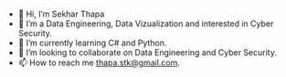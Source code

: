 - 👋 Hi, I’m Sekhar Thapa 
- 👀 I’m a Data Engineering, Data Vizualization and interested in Cyber Security.
- 🌱 I’m currently learning C# and Python.
- 💞️ I’m looking to collaborate on Data Engineering and Cyber Security.
- 📫 How to reach me thapa.stk@gmail.com.

<!---
sekharonly/sekharonly is a ✨ special ✨ repository because its `README.md` (this file) appears on your GitHub profile.
You can click the Preview link to take a look at your changes.
--->
